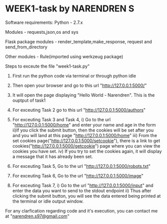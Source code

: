 # WEEK1-task by NARENDREN S

Software requirements:
Python - 2.7.x 

Modules - requests,json,os and sys

Flask package modules - render_template,make_response, request and send_from_directory

Other modules - Rule(imported using werkzeug package)


Steps to exceute the file "week1-task.py"
1. First run the python code via terminal or through python idle
2. Then open your browser and go to this url "http://127.0.0.1:5000/" 
3. It will open the page displaying "Hello World - Narendren". This is the ouptput of task1
4. For exceuting Task 2 go to this url "http://127.0.0.1:5000/authors"
5. For exceuting Task 3 and Task 4,
	i) Go to the url "http://127.0.0.1:5000/home" and enter your name and age in the form 
	ii)If you click the submit button, then the cookies will be set after you and you will land at this page "http://127.0.0.1:5000/home"
	iii) From the set cookies page("http://127.0.0.1:5000/setcookie"), there is a link to get cookies("http://127.0.0.1:5000/getcookie") page where you can view the cookies you have set.
	iv) If you try to set the cookies again, it will display a message that it has already been set.

6. For exceuting Task 5, Go to the url "http://127.0.0.1:5000/robots.txt"
7. For exceuting Task 6, Go to the url "http://127.0.0.1:5000/image"
8. For exceuting Task 7,
	i) Go to the url "http://127.0.0.1:5000/input" and enter the data you want to send to the stdout endpoint
	ii) Thus after clicking the submit button, you will see the data entered being printed at the terminal or idle output window.

	
For any clarfication regarding code and it's execution, you can contact me at "narendren.s97@gmail.com"	
